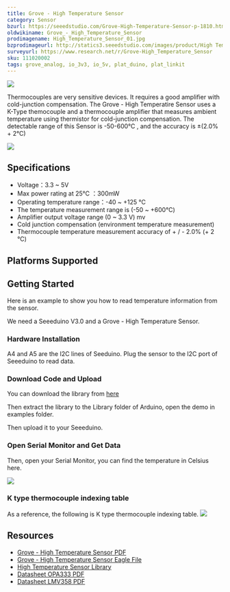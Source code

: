 ```yaml
---
title: Grove - High Temperature Sensor
category: Sensor
bzurl: https://seeedstudio.com/Grove-High-Temperature-Sensor-p-1810.html
oldwikiname: Grove_-_High_Temperature_Sensor
prodimagename: High_Temperature_Sensor_01.jpg
bzprodimageurl: http://statics3.seeedstudio.com/images/product/High Temperature Sensor.jpg
surveyurl: https://www.research.net/r/Grove-High_Temperature_Sensor
sku: 111020002
tags: grove_analog, io_3v3, io_5v, plat_duino, plat_linkit
---
```


![](/assets/Grove-High_Temperature_Sensor/img/High_Temperature_Sensor_01.jpg)

Thermocouples are very sensitive devices. It requires a good amplifier with cold-junction compensation. The Grove - High Temperatire Sensor uses a K-Type themocouple and a thermocouple amplifier that measures ambient temperature using thermistor for cold-junction compensation. The detectable range of this Sensor is -50-600°C , and the accuracy is ±(2.0% + 2°C)

[![](/assets/common/Get_One_Now_Banner.png)](http://www.seeedstudio.com/depot/Grove-High-Temperature-Sensor-p-1810.html)

Specifications
--------------

-   Voltage：3.3 ~ 5V
-   Max power rating at 25℃ ：300mW
-   Operating temperature range：-40 ~ +125 ℃
-   The temperature measurement range is (-50 ~ +600℃)
-   Amplifier output voltage range (0 ~ 3.3 V) mv
-   Cold junction compensation (environment temperature measurement)
-   Thermocouple temperature measurement accuracy of + / - 2.0% (+ 2 ℃)

Platforms Supported
-------------------

Getting Started
---------------

Here is an example to show you how to read temperature information from the sensor.

We need a Seeeduino V3.0 and a Grove - High Temperature Sensor.

### Hardware Installation

A4 and A5 are the I2C lines of Seeduino. Plug the sensor to the I2C port of Seeeduino to read data.

### Download Code and Upload

You can download the library from [here](https://github.com/Seeed-Studio/Grove_HighTemp_Sensor/archive/master.zip)

Then extract the library to the Library folder of Arduino, open the demo in examples folder.

Then upload it to your Seeeduino.

### Open Serial Monitor and Get Data

Then, open your Serial Monitor, you can find the temperature in Celsius here.

![](/assets/Grove-High_Temperature_Sensor/img/Htsdata.jpg)

### K type thermocouple indexing table

As a reference, the following is K type thermocouple indexing table.
![](/assets/Grove-High_Temperature_Sensor/img/Ktype.jpg)

Resources
--------

-   [Grove - High Temperature Sensor PDF](/assets/Grove-High_Temperature_Sensor/res/Grove-High_Temperature_Sensor_v1.0.pdf)
-   [Grove - High Temperature Sensor Eagle File](/assets/Grove-High_Temperature_Sensor/res/Grove-High_Temperature_Sensor_v1.0_20140225.zip)
-   [High Temperature Sensor Library](https://github.com/Seeed-Studio/Grove_HighTemp_Sensor)
-   [Datasheet OPA333 PDF](http://www.ti.com/lit/ds/symlink/opa333.pdf)
-   [Datasheet LMV358 PDF](/assets/Grove-High_Temperature_Sensor/res/Lmv358.pdf)


<!-- This Markdown file was created from http://www.seeedstudio.com/wiki/Grove_-_High_Temperature_Sensor -->
